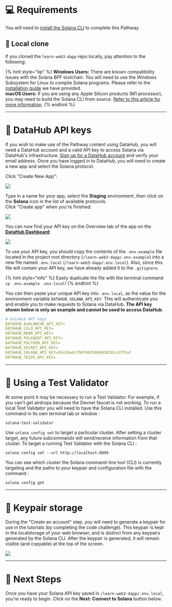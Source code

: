 # 💻 Requirements

You will need to [install the Solana CLI](https://docs.solana.com/cli/install-solana-cli-tools) to complete this Pathway.

## 🐑 Local clone

If you cloned the `learn-web3-dapp` repo locally, pay attention to the following:

{% hint style="tip" %}
**Windows Users:** There are known compatibility issues with the Solana BPF toolchain. You will need to use the Windows Subsystem for Linux to compile Solana programs. Please refer to the [installation guide](https://docs.figment.io/network-documentation/extra-guides/solana-setup-for-windows) we have provided.\
**macOS Users:** If you are using any Apple Silicon products (M1 processor), you may need to build the Solana CLI from source. [Refer to this article for more information](https://dev.to/codenjobs/how-to-make-solana-test-validator-work-with-a-macbook-with-m1-chip-5emd).
{% endhint %}

---

# 🧩 DataHub API keys

If you wish to make use of the Pathway content using DataHub, you will need a DataHub account and a valid API key to access Solana via DataHub's infrastructure. [Sign up for a DataHub account](https://datahub-beta.figment.io/signup) and verify your email address. Once you have logged in to DataHub, you will need to create a new app and select the Solana protocol.

Click "Create New App":

![](https://raw.githubusercontent.com/figment-networks/learn-web3-dapp/main/markdown/__images__/dh_api_1.png?raw=true)

Type in a name for your app, select the **Staging** environment, then click on the **Solana** icon in the list of available protocols. \
Click "Create app" when you're finished:

![](https://raw.githubusercontent.com/figment-networks/learn-web3-dapp/main/markdown/__images__/dh_api_2.png?raw=true)

You can now find your API key on the Overview tab of the app on the [**DataHub Dashboard**](https://datahub-beta.figment.io/apps):

![](https://raw.githubusercontent.com/figment-networks/learn-web3-dapp/main/markdown/__images__/dh_api_3.png?raw=true)

To use your API key, you should copy the contents of the `.env.example` file located in the project root directory (`/learn-web3-dapp/.env.example`) into a new file named `.env.local` (`/learn-web3-dapp/.env.local`). Also, since this file will contain your API key, we have already added it to the `.gitignore`.

{% hint style="info" %}
Easily duplicate the file with the terminal command `cp .env.example .env.local`!
{% endhint %}

You can then paste your unique API key into `.env.local`, as the value for the environment variable `DATAHUB_SOLANA_API_KEY`. This will authenticate you and enable you to make requests to Solana via DataHub. **The API key shown below is only an example and cannot be used to access DataHub**.

```yaml
# DataHub API keys
DATAHUB_AVALANCHE_API_KEY=
DATAHUB_CELO_API_KEY=
DATAHUB_NEAR_API_KEY=
DATAHUB_POLKADOT_API_KEY=
DATAHUB_POLYGON_API_KEY=
DATAHUB_SECRET_API_KEY=
DATAHUB_SOLANA_API_KEY=81436edcf907b0fbb8493d281cdff5af
DATAHUB_TEZOS_API_KEY=
```

---

# 🤖 Using a Test Validator

At some point it may be necessary to run a Test Validator. For example, if you can't get airdrops because the Devnet faucet is not working. To run a local Test Validator you will need to have the Solana CLI installed. Use this command in its own terminal tab or window :

```text
solana-test-validator
```

Use `solana config set` to target a particular cluster. After setting a cluster target, any future subcommands will send/receive information from that cluster. To target a running Test Validator with the Solana CLI :

```text
solana config set --url http://localhost:8899
```

You can see which cluster the Solana command-line tool (CLI) is currently targeting and the paths to your keypair and configuration file with the command :

```text
solana config get
```

---

# 🔐 Keypair storage

During the "Create an account" step, you will need to generate a keypair for use in the tutorials (by completing the code challenge). This keypair is kept in the localstorage of your web browser, and is distinct from any keypairs generated by the Solana CLI. After the keypair is generated, it will remain visible (and copyable) at the top of the screen.

![](https://raw.githubusercontent.com/figment-networks/learn-web3-dapp/main/markdown/__images__/solana/solana-setup-02.png)

---

# 👣 Next Steps

Once you have your Solana API key saved in `/learn-web3-dapp/.env.local`, you're ready to begin.
Click on the **Next: Connect to Solana** button below.
